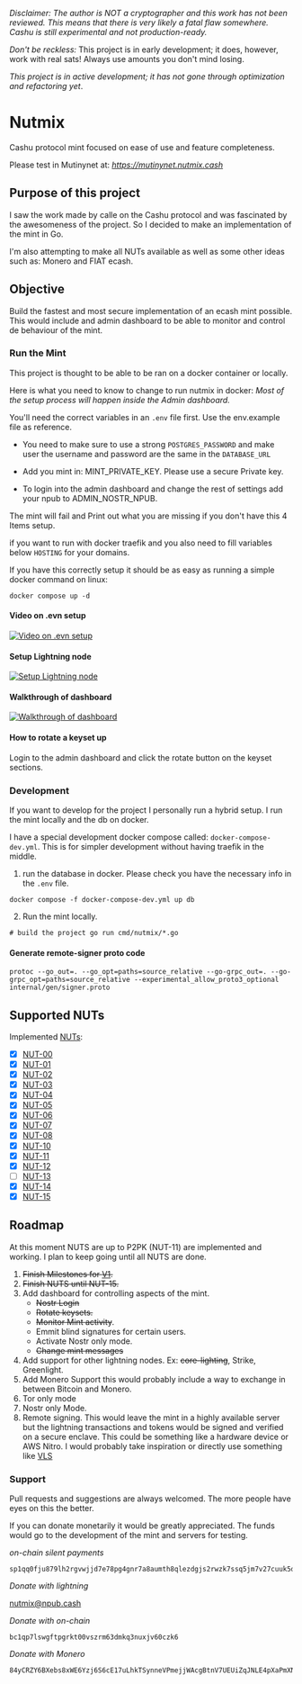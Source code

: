 _Disclaimer: The author is NOT a cryptographer and this work has not been reviewed. This means that there is very likely
a fatal flaw somewhere. Cashu is still experimental and not production-ready._

_Don't be reckless:_ This project is in early development; it does, however, work with real sats! Always use amounts you
don't mind losing.

_This project is in active development; it has not gone through optimization and refactoring yet_.

# Nutmix

Cashu protocol mint focused on ease of use and feature completeness.

Please test in Mutinynet at: *https://mutinynet.nutmix.cash*

## Purpose of this project

I saw the work made by calle on the Cashu protocol and was fascinated by the awesomeness of the project. So I decided to make an implementation of the mint in Go. 

I'm also attempting to make all NUTs available as well as some other ideas such as: Monero and FIAT ecash.


## Objective
Build the fastest and most secure implementation of an ecash mint possible. This would include and admin dashboard to be
able to monitor and control de behaviour of the mint.


### Run the Mint

This project is thought to be able to be ran on a docker container or locally.

Here is what you need to know to change to run nutmix in docker:
*Most of the setup process will happen inside the Admin dashboard.* 

You'll need  the correct variables in an `.env` file first. Use the env.example file as reference.

- You need to make sure to use a strong `POSTGRES_PASSWORD` and make user the username and password are the same in the
`DATABASE_URL`

- Add you mint in: MINT_PRIVATE_KEY. Please use a secure Private key.

- To login into the admin dashboard and change the rest of settings add your npub to ADMIN_NOSTR_NPUB. 

The mint will fail and Print out what you are missing if you don't have this 4 Items setup.


if you want to run with docker traefik and you also need to fill variables below `HOSTING` for your domains.

If you have this correctly setup it should be as easy as running a simple docker command on linux:

``` docker compose up -d ```

#### Video on .evn setup
[![Video on .evn setup](https://cdn.hzrd149.com/0930b6e46cfe03a70345930d55b2eff51b0eb39d6e6eb4305b42b7736398f49c.png)](https://cdn.hzrd149.com/0ef3cb33401dbdd002039d01c0f749491c26720a80b23b885ae0f569ebd9f7b3.mp4)

#### Setup Lightning node
[![Setup Lightning node](https://cdn.hzrd149.com/c2175c7a310026f0450f98146f9dd180979909aaa464aa4376a75eb25b013b10.png)](https://cdn.hzrd149.com/905025ea49d48e36890f87ab05a7be75b141331e25ec8a326a29adfc9cb4cd0a.mp4)

#### Walkthrough of dashboard
[![Walkthrough of dashboard](https://cdn.hzrd149.com/9f967999398e74ffb5ae079bb7e06b58ef8470204b05a21647c5b4e18c71c8d9.png)](https://cdn.hzrd149.com/72a5a65e027370084d45586084098f97ae3631f86bad932656b5c9532be7ba93.mp4)

#### How to rotate a keyset up

Login to the admin dashboard and click the rotate button on the keyset sections.

### Development

If you want to develop for the project I personally run a hybrid setup. I run the mint locally and the db on docker. 

I have a special development docker compose called: `docker-compose-dev.yml`. This is for simpler development without having traefik in the middle.

1. run the database in docker. Please check you have the necessary info in the `.env` file. 

``` docker compose -f docker-compose-dev.yml up db ```

2. Run the mint locally. 

``` # build the project go run cmd/nutmix/*.go ```

#### Generate remote-signer proto code

```
protoc --go_out=. --go_opt=paths=source_relative --go-grpc_out=. --go-grpc_opt=paths=source_relative --experimental_allow_proto3_optional internal/gen/signer.proto
```


## Supported NUTs

Implemented [NUTs](https://github.com/cashubtc/nuts/):

- [x] [NUT-00](https://github.com/cashubtc/nuts/blob/main/00.md)
- [x] [NUT-01](https://github.com/cashubtc/nuts/blob/main/01.md)
- [x] [NUT-02](https://github.com/cashubtc/nuts/blob/main/02.md)
- [x] [NUT-03](https://github.com/cashubtc/nuts/blob/main/03.md)
- [x] [NUT-04](https://github.com/cashubtc/nuts/blob/main/04.md)
- [x] [NUT-05](https://github.com/cashubtc/nuts/blob/main/05.md)
- [x] [NUT-06](https://github.com/cashubtc/nuts/blob/main/06.md)
- [x] [NUT-07](https://github.com/cashubtc/nuts/blob/main/07.md)
- [x] [NUT-08](https://github.com/cashubtc/nuts/blob/main/08.md)
- [x] [NUT-10](https://github.com/cashubtc/nuts/blob/main/10.md)
- [x] [NUT-11](https://github.com/cashubtc/nuts/blob/main/11.md)
- [x] [NUT-12](https://github.com/cashubtc/nuts/blob/main/12.md)
- [ ] [NUT-13](https://github.com/cashubtc/nuts/blob/main/13.md)
- [x] [NUT-14](https://github.com/cashubtc/nuts/blob/main/14.md)
- [x] [NUT-15](https://github.com/cashubtc/nuts/blob/main/15.md)

## Roadmap
At this moment NUTS are up to P2PK (NUT-11) are implemented and working. I plan to keep going until all NUTS are done.

1. ~~Finish Milestones for [V1](https://github.com/lescuer97/nutmix/milestone/1).~~
2. ~~Finish NUTS until NUT-15.~~ 
3. Add dashboard for controlling aspects of the mint.
    - ~~Nostr Login~~
    - ~~Rotate keysets.~~
    - ~~Monitor Mint activity~~.
    - Emmit blind signatures for certain users.
    - Activate Nostr only mode.
    - ~~Change mint messages~~
5. Add support for other lightning nodes. Ex: ~~core-lighting~~, Strike, Greenlight.
4. Add Monero Support this would probably include a way to exchange in between Bitcoin and Monero.
5. Tor only mode
6. Nostr only Mode.
7. Remote signing. This would leave the mint in a highly available server but the lightning transactions and tokens
   would be signed and verified on a secure enclave. This could be something like a hardware device or AWS Nitro. I
   would probably take inspiration or directly use something like [VLS](https://vls.tech/)

### Support 

Pull requests and suggestions are always welcomed. The more people have eyes on this the better.

If you can donate monetarily it would be greatly appreciated. The funds would go to the development of the mint and
servers for testing.


*on-chain silent payments*

```
sp1qq0fju879lh2rgvwjjd7e78pg4gnr7a8aumth8qlezdgjs2rwzk7ssq5jm7v27cuuk5dyjfurdy8t8jflkcx0sluwez350kjjd45y7nnx3vgmjqjq
```

*Donate with lightning*

[nutmix@npub.cash](https://npub.cash/pay/nutmix)


*Donate with on-chain*

```
bc1qp7lswgftpgrkt00vszrm63dmkq3nuxjv60czk6
```

*Donate with Monero*

```
84yCRZY6BXebs8xWE6Yzj6S6cE17uLhkTSynneVPmejjWAcgBtnV7UEUiZqJNLE4pXaPmXNkJuhcAYbpu49zAdVsEZqqxac
```


